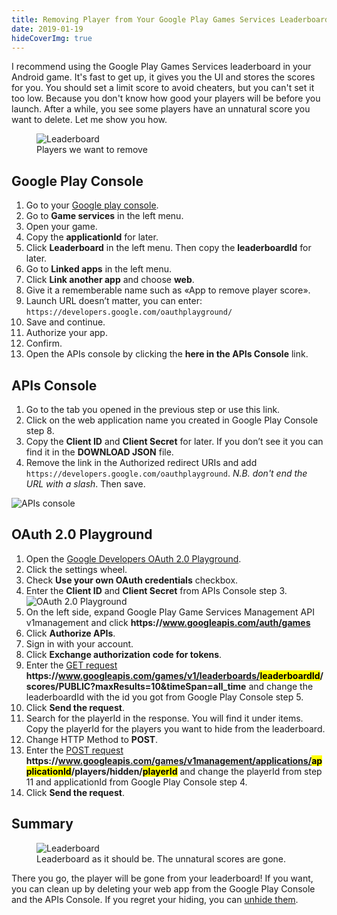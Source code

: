 ```yaml
---
title: Removing Player from Your Google Play Games Services Leaderboard
date: 2019-01-19
hideCoverImg: true
---
```


I recommend using the Google Play Games Services leaderboard in your Android game. It's fast to get up, it gives you the UI and stores the scores for you. You should set a limit score to avoid cheaters, but you can't set it too low. Because you don't know how good your players will be before you launch. After a while, you see some players have an unnatural score you want to delete. Let me show you how.

<figure class="medium-img">
    <img src="/images/dev-blog/gpgs-hide-player/leaderboard.png" alt="Leaderboard">
    <figcaption>Players we want to remove</figcaption>
</figure>

## Google Play Console

1. Go to your [Google play console](https://play.google.com/apps/publish/).
2. Go to **Game services** in the left menu.
3. Open your game.
4. Copy the **applicationId** for later.
   <ImgWithZoom src="/images/dev-blog/gpgs-hide-player/appid.png" alt="Console"/>
5. Click **Leaderboard** in the left menu. Then copy the **leaderboardId** for later.
   <ImgWithZoom src="/images/dev-blog/gpgs-hide-player/leaderboardid.png" alt="Console"/>
6. Go to **Linked apps** in the left menu.
7. Click **Link another app** and choose **web**.
8. Give it a rememberable name such as «App to remove player score».
9. Launch URL doesn’t matter, you can enter: `https://developers.google.com/oauthplayground/`
10. Save and continue.
11. Authorize your app.
12. Confirm.
13. Open the APIs console by clicking the **here in the APIs Console** link.

## APIs Console

1. Go to the tab you opened in the previous step or use this link.
2. Click on the web application name you created in Google Play Console step 8.
3. Copy the **Client ID** and **Client Secret** for later. If you don’t see it you can find it in the **DOWNLOAD JSON** file.
4. Remove the link in the Authorized redirect URIs and add `https://developers.google.com/oauthplayground`. _N.B. don't end the URL with a slash_. Then save.

![APIs console](/images/dev-blog/gpgs-hide-player/apiconsole.png)

## OAuth 2.0 Playground

1. Open the [Google Developers OAuth 2.0 Playground](https://developers.google.com/oauthplayground/).
2. Click the settings wheel.
3. Check **Use your own OAuth credentials** checkbox.
4. Enter the **Client ID** and **Client Secret** from APIs Console step 3.
   ![OAuth 2.0 Playground](/images/dev-blog/gpgs-hide-player/oauthplayground.png)
5. On the left side, expand Google Play Game Services Management API v1management and click **https:/<span/>/www.googleapis.com/auth/games**
6. Click **Authorize APIs**.
7. Sign in with your account.
8. Click **Exchange authorization code for tokens**.
9. Enter the [GET request](https://developers.google.com/games/services/web/api/scores/list) **https:/<span/>/www.googleapis.com/games/v1/leaderboards/<mark>leaderboardId</mark>/scores/PUBLIC?maxResults=10&timeSpan=all_time** and change the leaderboardId with the id you got from Google Play Console step 5.
10. Click **Send the request**.
11. Search for the playerId in the response. You will find it under items. Copy the playerId for the players you want to hide from the leaderboard.
12. Change HTTP Method to **POST**.
13. Enter the [POST request](https://developers.google.com/games/services/management/api/players/hide) **https:/<span/>/www.googleapis.com/games/v1management/applications/<mark>applicationId</mark>/players/hidden/<mark>playerId</mark>** and change the playerId from step 11 and applicationId from Google Play Console step 4.
14. Click **Send the request**.

## Summary

<figure class="medium-img">
    <img src="/images/dev-blog/gpgs-hide-player/leaderboarddone.png" alt="Leaderboard">
    <figcaption>Leaderboard as it should be. The unnatural scores are gone.</figcaption>
</figure>

There you go, the player will be gone from your leaderboard! If you want, you can clean up by deleting your web app from the Google Play Console and the APIs Console. If you regret your hiding, you can [unhide them](https://developers.google.com/games/services/management/api/players/unhide).
